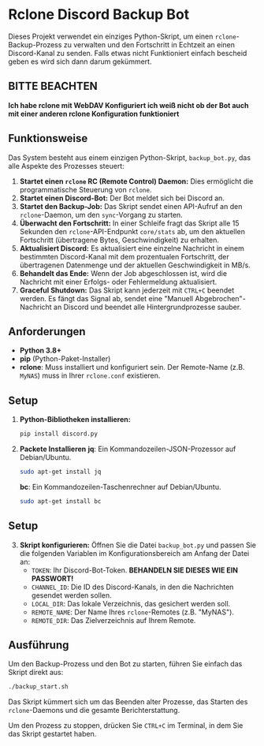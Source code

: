 # Rclone Discord Backup Bot

Dieses Projekt verwendet ein einziges Python-Skript, um einen `rclone`-Backup-Prozess zu verwalten und den Fortschritt in Echtzeit an einen Discord-Kanal zu senden. Falls etwas nicht Funktioniert einfach bescheid geben es wird sich dann darum gekümmert.

## BITTE BEACHTEN
**Ich habe rclone mit WebDAV Konfiguriert ich weiß nicht ob der Bot auch mit einer anderen rclone Konfiguration funktioniert**

## Funktionsweise

Das System besteht aus einem einzigen Python-Skript, `backup_bot.py`, das alle Aspekte des Prozesses steuert:

1.  **Startet einen `rclone` RC (Remote Control) Daemon:** Dies ermöglicht die programmatische Steuerung von `rclone`.
2.  **Startet einen Discord-Bot:** Der Bot meldet sich bei Discord an.
3.  **Startet den Backup-Job:** Das Skript sendet einen API-Aufruf an den `rclone`-Daemon, um den `sync`-Vorgang zu starten.
4.  **Überwacht den Fortschritt:** In einer Schleife fragt das Skript alle 15 Sekunden den `rclone`-API-Endpunkt `core/stats` ab, um den aktuellen Fortschritt (übertragene Bytes, Geschwindigkeit) zu erhalten.
5.  **Aktualisiert Discord:** Es aktualisiert eine einzelne Nachricht in einem bestimmten Discord-Kanal mit dem prozentualen Fortschritt, der übertragenen Datenmenge und der aktuellen Geschwindigkeit in MB/s.
6.  **Behandelt das Ende:** Wenn der Job abgeschlossen ist, wird die Nachricht mit einer Erfolgs- oder Fehlermeldung aktualisiert.
7.  **Graceful Shutdown:** Das Skript kann jederzeit mit `CTRL+C` beendet werden. Es fängt das Signal ab, sendet eine "Manuell Abgebrochen"-Nachricht an Discord und beendet alle Hintergrundprozesse sauber.

## Anforderungen

- **Python 3.8+**
- **pip** (Python-Paket-Installer)
- **rclone**: Muss installiert und konfiguriert sein. Der Remote-Name (z.B. `MyNAS`) muss in Ihrer `rclone.conf` existieren.

## Setup

1.  **Python-Bibliotheken installieren:**
    ```bash
    pip install discord.py
    ```
    
2. **Packete Installieren**
    **jq**: Ein Kommandozeilen-JSON-Prozessor auf Debian/Ubuntu. 
    ```bash
    sudo apt-get install jq
    ```
    **bc**: Ein Kommandozeilen-Taschenrechner auf Debian/Ubuntu. 
    ```bash
    sudo apt-get install bc
    ```

## Setup

3.  **Skript konfigurieren:**
    Öffnen Sie die Datei `backup_bot.py` und passen Sie die folgenden Variablen im Konfigurationsbereich am Anfang der Datei an:
    - `TOKEN`: Ihr Discord-Bot-Token. **BEHANDELN SIE DIESES WIE EIN PASSWORT!**
    - `CHANNEL_ID`: Die ID des Discord-Kanals, in den die Nachrichten gesendet werden sollen.
    - `LOCAL_DIR`: Das lokale Verzeichnis, das gesichert werden soll.
    - `REMOTE_NAME`: Der Name Ihres `rclone`-Remotes (z.B. "MyNAS").
    - `REMOTE_DIR`: Das Zielverzeichnis auf Ihrem Remote.

## Ausführung

Um den Backup-Prozess und den Bot zu starten, führen Sie einfach das Skript direkt aus:

```bash
./backup_start.sh
```

Das Skript kümmert sich um das Beenden alter Prozesse, das Starten des `rclone`-Daemons und die gesamte Berichterstattung.

Um den Prozess zu stoppen, drücken Sie `CTRL+C` im Terminal, in dem Sie das Skript gestartet haben.
